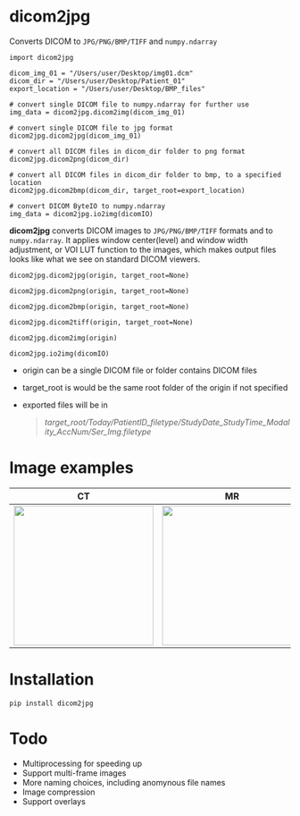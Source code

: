 # dicom2jpg
Converts DICOM to `JPG/PNG/BMP/TIFF` and `numpy.ndarray`

```
import dicom2jpg

dicom_img_01 = "/Users/user/Desktop/img01.dcm"
dicom_dir = "/Users/user/Desktop/Patient_01"
export_location = "/Users/user/Desktop/BMP_files"

# convert single DICOM file to numpy.ndarray for further use
img_data = dicom2jpg.dicom2img(dicom_img_01)

# convert single DICOM file to jpg format
dicom2jpg.dicom2jpg(dicom_img_01)  

# convert all DICOM files in dicom_dir folder to png format
dicom2jpg.dicom2png(dicom_dir)  

# convert all DICOM files in dicom_dir folder to bmp, to a specified location
dicom2jpg.dicom2bmp(dicom_dir, target_root=export_location) 

# convert DICOM ByteIO to numpy.ndarray
img_data = dicom2jpg.io2img(dicomIO)

```
**dicom2jpg** 
converts DICOM images to `JPG/PNG/BMP/TIFF` formats and to `numpy.ndarray`. 
It applies window center(level) and window width adjustment, or VOI LUT function to the images, which makes output files looks like what we see on standard DICOM viewers.

`dicom2jpg.dicom2jpg(origin, target_root=None)`

`dicom2jpg.dicom2png(origin, target_root=None)`

`dicom2jpg.dicom2bmp(origin, target_root=None)`

`dicom2jpg.dicom2tiff(origin, target_root=None)`

`dicom2jpg.dicom2img(origin)`

`dicom2jpg.io2img(dicomIO)`

- origin can be a single DICOM file or folder contains DICOM files
- target_root is would be the same root folder of the origin if not specified
- exported files will be in  

    > *target_root/Today/PatientID_filetype/StudyDate_StudyTime_Modality_AccNum/Ser_Img.filetype* 


# Image examples

|   CT   |   MR    |CXR|
|------------|-------------|------------|
|<img src="https://user-images.githubusercontent.com/37744685/120668917-8724cc00-c4c1-11eb-957b-82e59ba03806.jpg" width="250">|<img src="https://user-images.githubusercontent.com/37744685/120668923-8855f900-c4c1-11eb-80fd-8c0c2235014b.jpg" width="250">|<img src="https://user-images.githubusercontent.com/37744685/120671666-32368500-c4c4-11eb-92fd-726dc02c966c.jpg" width="250">|



# Installation
```
pip install dicom2jpg
```


# Todo
- Multiprocessing for speeding up
- Support multi-frame images
- More naming choices, including anomynous file names
- Image compression
- Support overlays
   



